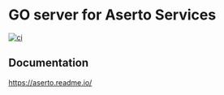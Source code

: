 # GO server for Aserto Services

[![ci](https://github.com/aserto-dev/go-grpc/actions/workflows/ci.yaml/badge.svg)](https://github.com/aserto-dev/go-grpc/actions/workflows/ci.yaml)

## Documentation
https://aserto.readme.io/